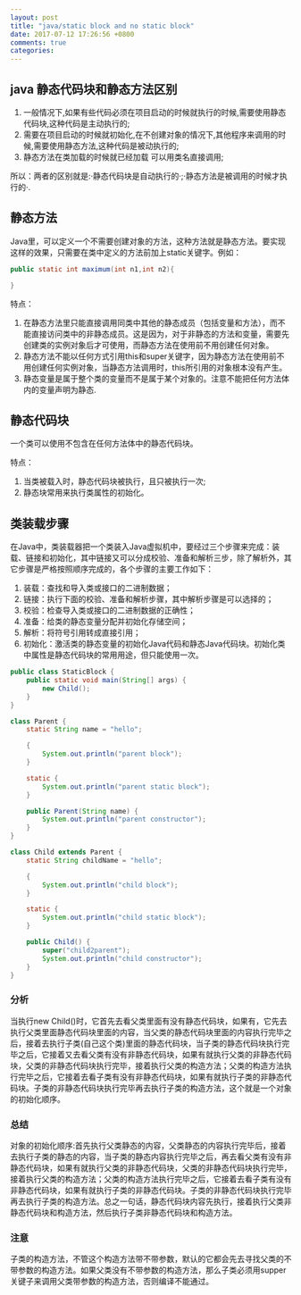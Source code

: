 ```yaml
---
layout: post
title: "java/static block and no static block"
date: 2017-07-12 17:26:56 +0800
comments: true
categories: 
---
```


## java 静态代码块和静态方法区别
1. 一般情况下,如果有些代码必须在项目启动的时候就执行的时候,需要使用静态代码块,这种代码是主动执行的;
2. 需要在项目启动的时候就初始化,在不创建对象的情况下,其他程序来调用的时候,需要使用静态方法,这种代码是被动执行的;
3. 静态方法在类加载的时候就已经加载 可以用类名直接调用;

所以：两者的区别就是:·静态代码块是自动执行的·;·静态方法是被调用的时候才执行的·.

## 静态方法
Java里，可以定义一个不需要创建对象的方法，这种方法就是静态方法。要实现这样的效果，只需要在类中定义的方法前加上static关键字。例如：

```java
public static int maximum(int n1,int n2){

}
```
特点：
1. 在静态方法里只能直接调用同类中其他的静态成员（包括变量和方法），而不能直接访问类中的非静态成员。这是因为，对于非静态的方法和变量，需要先创建类的实例对象后才可使用，而静态方法在使用前不用创建任何对象。
2. 静态方法不能以任何方式引用this和super关键字，因为静态方法在使用前不用创建任何实例对象，当静态方法调用时，this所引用的对象根本没有产生。
3. 静态变量是属于整个类的变量而不是属于某个对象的。注意不能把任何方法体内的变量声明为静态.

## 静态代码块

一个类可以使用不包含在任何方法体中的静态代码块。

特点：

1. 当类被载入时，静态代码块被执行，且只被执行一次; 
2. 静态块常用来执行类属性的初始化。

## 类装载步骤
在Java中，类装载器把一个类装入Java虚拟机中，要经过三个步骤来完成：装载、链接和初始化，其中链接又可以分成校验、准备和解析三步，除了解析外，其它步骤是严格按照顺序完成的，各个步骤的主要工作如下：

1. 装载：查找和导入类或接口的二进制数据；
2. 链接：执行下面的校验、准备和解析步骤，其中解析步骤是可以选择的；
3. 校验：检查导入类或接口的二进制数据的正确性；
4. 准备：给类的静态变量分配并初始化存储空间；
5. 解析：将符号引用转成直接引用；
6. 初始化：激活类的静态变量的初始化Java代码和静态Java代码块。初始化类中属性是静态代码块的常用用途，但只能使用一次。

```java
public class StaticBlock {
	public static void main(String[] args) {
		new Child();
	}
}

class Parent {
	static String name = "hello";

	{
		System.out.println("parent block");
	}

	static {
		System.out.println("parent static block");
	}

	public Parent(String name) {
		System.out.println("parent constructor");
	}
}

class Child extends Parent {
	static String childName = "hello";

	{
		System.out.println("child block");
	}

	static {
		System.out.println("child static block");
	}

	public Child() {
		super("child2parent");
		System.out.println("child constructor");
	}
}
```

### 分析
当执行new Child()时，它首先去看父类里面有没有静态代码块，如果有，它先去执行父类里面静态代码块里面的内容，当父类的静态代码块里面的内容执行完毕之后，接着去执行子类(自己这个类)里面的静态代码块，当子类的静态代码块执行完毕之后，它接着又去看父类有没有非静态代码块，如果有就执行父类的非静态代码块，父类的非静态代码块执行完毕，接着执行父类的构造方法；父类的构造方法执行完毕之后，它接着去看子类有没有非静态代码块，如果有就执行子类的非静态代码块。子类的非静态代码块执行完毕再去执行子类的构造方法，这个就是一个对象的初始化顺序。

### 总结
对象的初始化顺序:首先执行父类静态的内容，父类静态的内容执行完毕后，接着去执行子类的静态的内容，当子类的静态内容执行完毕之后，再去看父类有没有非静态代码块，如果有就执行父类的非静态代码块，父类的非静态代码块执行完毕，接着执行父类的构造方法；父类的构造方法执行完毕之后，它接着去看子类有没有非静态代码块，如果有就执行子类的非静态代码块。子类的非静态代码块执行完毕再去执行子类的构造方法。总之一句话，静态代码块内容先执行，接着执行父类非静态代码块和构造方法，然后执行子类非静态代码块和构造方法。

### 注意
子类的构造方法，不管这个构造方法带不带参数，默认的它都会先去寻找父类的不带参数的构造方法。如果父类没有不带参数的构造方法，那么子类必须用supper关键子来调用父类带参数的构造方法，否则编译不能通过。